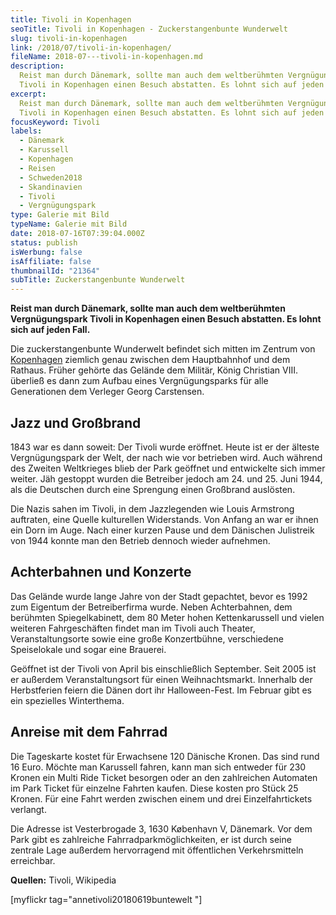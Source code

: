 ```yaml
---
title: Tivoli in Kopenhagen
seoTitle: Tivoli in Kopenhagen - Zuckerstangenbunte Wunderwelt
slug: tivoli-in-kopenhagen
link: /2018/07/tivoli-in-kopenhagen/
fileName: 2018-07---tivoli-in-kopenhagen.md
description:
  Reist man durch Dänemark, sollte man auch dem weltberühmten Vergnügungspark
  Tivoli in Kopenhagen einen Besuch abstatten. Es lohnt sich auf jeden Fall.
excerpt:
  Reist man durch Dänemark, sollte man auch dem weltberühmten Vergnügungspark
  Tivoli in Kopenhagen einen Besuch abstatten. Es lohnt sich auf jeden Fall.
focusKeyword: Tivoli
labels:
  - Dänemark
  - Karussell
  - Kopenhagen
  - Reisen
  - Schweden2018
  - Skandinavien
  - Tivoli
  - Vergnügungspark
type: Galerie mit Bild
typeName: Galerie mit Bild
date: 2018-07-16T07:39:04.000Z
status: publish
isWerbung: false
isAffiliate: false
thumbnailId: "21364"
subTitle: Zuckerstangenbunte Wunderwelt
---
```


<strong>Reist man durch Dänemark, sollte man auch dem weltberühmten
Vergnügungspark Tivoli in Kopenhagen einen Besuch abstatten. Es lohnt sich auf
jeden Fall.</strong>

Die zuckerstangenbunte Wunderwelt befindet sich mitten im Zentrum von
<a href="http://cardamonchai.com/2018/07/radtour-durch-kopenhagen/">Kopenhagen</a> ziemlich
genau zwischen dem Hauptbahnhof und dem Rathaus. Früher gehörte das Gelände dem
Militär, König Christian VIII. überließ es dann zum Aufbau eines
Vergnügungsparks für alle Generationen dem Verleger Georg Carstensen.

## Jazz und Großbrand

1843 war es dann soweit: Der Tivoli wurde eröffnet. Heute ist er der älteste
Vergnügungspark der Welt, der nach wie vor betrieben wird. Auch während des
Zweiten Weltkrieges blieb der Park geöffnet und entwickelte sich immer weiter.
Jäh gestoppt wurden die Betreiber jedoch am 24. und 25. Juni 1944, als die
Deutschen durch eine Sprengung einen Großbrand auslösten.

Die Nazis sahen im Tivoli, in dem Jazzlegenden wie Louis Armstrong auftraten,
eine Quelle kulturellen Widerstands. Von Anfang an war er ihnen ein Dorn im
Auge. Nach einer kurzen Pause und dem Dänischen Julistreik von 1944 konnte man
den Betrieb dennoch wieder aufnehmen.

## Achterbahnen und Konzerte

Das Gelände wurde lange Jahre von der Stadt gepachtet, bevor es 1992 zum
Eigentum der Betreiberfirma wurde. Neben Achterbahnen, dem berühmten
Spiegelkabinett, dem 80 Meter hohen Kettenkarussell und vielen weiteren
Fahrgeschäften findet man im Tivoli auch Theater, Veranstaltungsorte sowie eine
große Konzertbühne, verschiedene Speiselokale und sogar eine Brauerei.

Geöffnet ist der Tivoli von April bis einschließlich September. Seit 2005 ist er
außerdem Veranstaltungsort für einen Weihnachtsmarkt. Innerhalb der Herbstferien
feiern die Dänen dort ihr Halloween-Fest. Im Februar gibt es ein spezielles
Winterthema.

## Anreise mit dem Fahrrad

Die Tageskarte kostet für Erwachsene 120 Dänische Kronen. Das sind rund 16 Euro.
Möchte man Karussell fahren, kann man sich entweder für 230 Kronen ein Multi
Ride Ticket besorgen oder an den zahlreichen Automaten im Park Ticket für
einzelne Fahrten kaufen. Diese kosten pro Stück 25 Kronen. Für eine Fahrt werden
zwischen einem und drei Einzelfahrtickets verlangt.

Die Adresse ist Vesterbrogade 3, 1630 København V, Dänemark. Vor dem Park gibt
es zahlreiche Fahrradparkmöglichkeiten, er ist durch seine zentrale Lage
außerdem hervorragend mit öffentlichen Verkehrsmitteln erreichbar.

<strong>Quellen:</strong> Tivoli, Wikipedia

[myflickr tag="annetivoli20180619buntewelt "]
